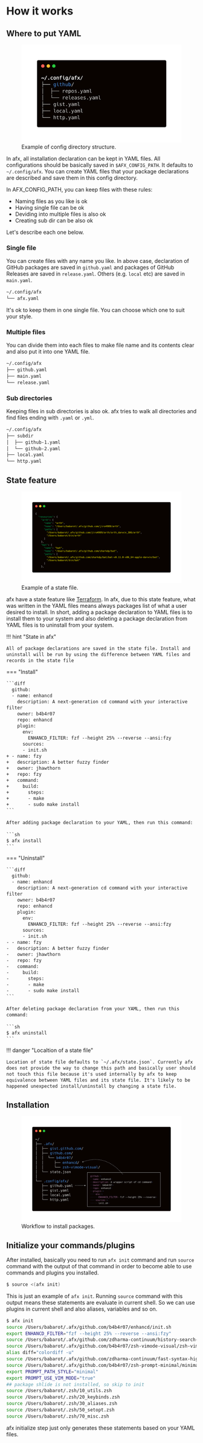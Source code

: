 # How it works

## Where to put YAML

<figure>
  <img src="../images/struct.png" width="500"/>
  <figcaption>Example of config directory structure.</figcaption>
</figure>

In afx, all installation declaration can be kept in YAML files. All configurations should be basically saved in `$AFX_CONFIG_PATH`. It defaults to `~/.config/afx`. You can create YAML files that your package declarations are described and save them in this config directory.

In AFX\_CONFIG\_PATH, you can keep files with these rules:

- Naming files as you like is ok
- Having single file can be ok
- Deviding into multiple files is also ok
- Creating sub dir can be also ok

Let's describe each one below.

### Single file

You can create files with any name you like. In above case, declaration of GitHub packages are saved in `github.yaml` and packages of GitHub Releases are saved in `release.yaml`. Others (e.g. `local` etc) are saved in `main.yaml`.

```sh
~/.config/afx
└── afx.yaml
```

It's ok to keep them in one single file. You can choose which one to suit your style.

### Multiple files

You can divide them into each files to make file name and its contents clear and also put it into one YAML file.

```sh
~/.config/afx
├── github.yaml
├── main.yaml
└── release.yaml
```

### Sub directories

Keeping files in sub directories is also ok. afx tries to walk all directories and find files ending with `.yaml` or `.yml`.

```sh
~/.config/afx
├── subdir
│  ├── github-1.yaml
│  └── github-2.yaml
├── local.yaml
└── http.yaml
```

## State feature

<figure>
  <img src="../images/state.png"/>
  <figcaption>Example of a state file.</figcaption>
</figure>

afx have a state feature like [Terraform](https://www.terraform.io/). In afx, due to this state feature, what was written in the YAML files means always packages list of what a user desired to install. In short, adding a package declaration to YAML files is to install them to your system and also deleting a package declaration from YAML files is to uninstall from your system.

!!! hint "State in afx"

    All of package declarations are saved in the state file. Install and uninstall will be run by using the difference between YAML files and records in the state file

=== "Install"

    ```diff
      github:
      - name: enhancd
        description: A next-generation cd command with your interactive filter
        owner: b4b4r07
        repo: enhancd
        plugin:
          env:
            ENHANCD_FILTER: fzf --height 25% --reverse --ansi:fzy
          sources:
          - init.sh
    + - name: fzy
    +   description: A better fuzzy finder
    +   owner: jhawthorn
    +   repo: fzy
    +   command:
    +     build:
    +       steps:
    +       - make
    +       - sudo make install
    ```

    After adding package declaration to your YAML, then run this command:

    ```sh
    $ afx install
    ```

=== "Uninstall"

    ```diff
      github:
      - name: enhancd
        description: A next-generation cd command with your interactive filter
        owner: b4b4r07
        repo: enhancd
        plugin:
          env:
            ENHANCD_FILTER: fzf --height 25% --reverse --ansi:fzy
          sources:
          - init.sh
    - - name: fzy
    -   description: A better fuzzy finder
    -   owner: jhawthorn
    -   repo: fzy
    -   command:
    -     build:
    -       steps:
    -       - make
    -       - sudo make install
    ```

    After deleting package declaration from your YAML, then run this command:

    ```sh
    $ afx uninstall
    ```

!!! danger "Localtion of a state file"

    Location of state file defaults to `~/.afx/state.json`. Currently afx does not provide the way to change this path and basically user should not touch this file because it's used internally by afx to keep equivalence between YAML files and its state file. It's likely to be happened unexpected install/uninstall by changing a state file.

## Installation

<figure>
  <img src="../images/dir-map.png"/>
  <figcaption>Workflow to install packages.</figcaption>
</figure>

## Initialize your commands/plugins

After installed, basically you need to run `afx init` command and run `source` command with the output of that command in order to become able to use commands and plugins you installed.

```sh
$ source <(afx init)
```

This is just an example of `afx init`. Running `source` command with this output means these statements are evaluate in current shell. So we can use plugins in current shell and also aliases, variables and so on.

```bash
$ afx init
source /Users/babarot/.afx/github.com/b4b4r07/enhancd/init.sh
export ENHANCD_FILTER="fzf --height 25% --reverse --ansi:fzy"
source /Users/babarot/.afx/github.com/zdharma-continuum/history-search-multi-word/history-search-multi-word.plugin.zsh
source /Users/babarot/.afx/github.com/b4b4r07/zsh-vimode-visual/zsh-vimode-visual.zsh
alias diff="colordiff -u"
source /Users/babarot/.afx/github.com/zdharma-continuum/fast-syntax-highlighting/fast-syntax-highlighting.plugin.zsh
source /Users/babarot/.afx/github.com/b4b4r07/zsh-prompt-minimal/minimal.zsh-theme
export PROMPT_PATH_STYLE="minimal"
export PROMPT_USE_VIM_MODE="true"
## package shlide is not installed, so skip to init
source /Users/babarot/.zsh/10_utils.zsh
source /Users/babarot/.zsh/20_keybinds.zsh
source /Users/babarot/.zsh/30_aliases.zsh
source /Users/babarot/.zsh/50_setopt.zsh
source /Users/babarot/.zsh/70_misc.zsh
```

afx initialize step just only generates these statements based on your YAML files.
